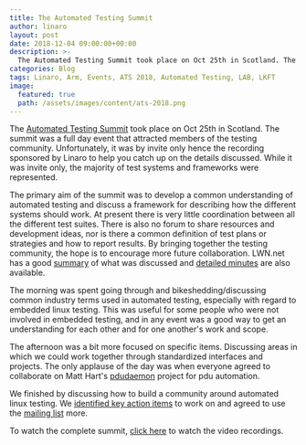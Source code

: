 ```yaml
---
title: The Automated Testing Summit
author: linaro
layout: post
date: 2018-12-04 09:00:00+00:00
description: >-
  The Automated Testing Summit took place on Oct 25th in Scotland. The summit was a full day event that attracted members of the testing community. Unfortunately, it was by invite only hence the recording sponsored by Linaro to help you catch up on the details discussed.
categories: Blog
tags: Linaro, Arm, Events, ATS 2018, Automated Testing, LAB, LKFT
image:
  featured: true
  path: /assets/images/content/ats-2018.png
---
```

The [Automated Testing Summit](https://elinux.org/Automated_Testing_Summit) took place on Oct 25th in Scotland. The summit was a full day event that attracted members of the testing community. Unfortunately, it was by invite only hence the recording sponsored by Linaro to help you catch up on the details discussed. While it was invite only, the majority of test systems and frameworks were represented.  

The primary aim of the summit was to develop a common understanding of automated testing and discuss a framework for describing how the different systems should work. At present there is very little coordination between all the different test suites. There is also no forum to share resources and development ideas, nor is there a common definition of test plans or strategies and how to report results. By bringing together the testing community, the hope is to encourage more future collaboration. LWN.net has a good [summary](https://lwn.net/Articles/771782/) of what was discussed and [detailed minutes](https://elinux.org/ATS_2018_Minutes) are also available.

The morning was spent going through and bikeshedding/discussing common industry terms used in automated testing, especially with regard to embedded linux testing. This was useful for some people who were not involved in embedded testing, and in any event was a good way to get an understanding for each other and for one another's work and scope.  

The afternoon was a bit more focused on specific items. Discussing areas in which we could work together through standardized interfaces and projects. The only applause of the day was when everyone agreed to collaborate on Matt Hart's [pdudaemon](https://github.com/pdudaemon/pdudaemon) project for pdu automation.

We finished by discussing how to build a community around automated linux testing. We [identified key action items](https://elinux.org/ATS_2018_Minutes) to work on and agreed to use the [mailing list](https://lists.yoctoproject.org/listinfo/automated-testing) more. 

  
To watch the complete summit, [click here](/events/attended/ats-2018/) to watch the video recordings.
